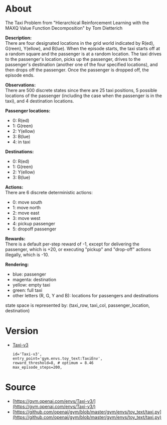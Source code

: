 # About

The Taxi Problem from "Hierarchical Reinforcement Learning with the MAXQ Value Function Decomposition" by Tom Dietterich
    
**Description:**  
There are four designated locations in the grid world indicated by R(ed), G(reen), Y(ellow), and B(lue). When the episode starts, the taxi starts off at a random square and the passenger is at a random location. The taxi drives to the passenger's location, picks up the passenger, drives to the passenger's destination (another one of the four specified locations), and then drops off the passenger. Once the passenger is dropped off, the episode ends.
    
**Observations:**   
There are 500 discrete states since there are 25 taxi positions, 5 possible locations of the passenger (including the case when the passenger is in the taxi), and 4 destination locations. 
    
**Passenger locations:**  
- 0: R(ed)
- 1: G(reen)
- 2: Y(ellow)
- 3: B(lue)
- 4: in taxi

**Destinations:**  
- 0: R(ed)
- 1: G(reen)
- 2: Y(ellow)
- 3: B(lue)

**Actions:**  
There are 6 discrete deterministic actions:  
- 0: move south
- 1: move north
- 2: move east 
- 3: move west 
- 4: pickup passenger
- 5: dropoff passenger

**Rewards:**  
There is a default per-step reward of -1, except for delivering the passenger, which is +20, or executing "pickup" and "drop-off" actions illegally, which is -10.

**Rendering:**  
- blue: passenger
- magenta: destination
- yellow: empty taxi
- green: full taxi
- other letters (R, G, Y and B): locations for passengers and destinations

state space is represented by: (taxi_row, taxi_col, passenger_location, destination)

# Version
* [Taxi-v3](https://github.com/openai/gym/blob/8e5a7ca3e6b4c88100a9550910dfb1a6ed8c5277/gym/envs/__init__.py#L183)
    ```
    id='Taxi-v3',
    entry_point='gym.envs.toy_text:TaxiEnv',
    reward_threshold=8, # optimum = 8.46
    max_episode_steps=200,
    ```

# Source
* [https://gym.openai.com/envs/Taxi-v3/](https://gym.openai.com/envs/Taxi-v3/)
* [https://github.com/openai/gym/blob/master/gym/envs/toy_text/taxi.py](https://github.com/openai/gym/blob/master/gym/envs/toy_text/taxi.py)
